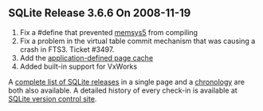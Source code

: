 ## SQLite Release 3\.6\.6 On 2008\-11\-19

1. Fix a \#define that prevented [memsys5](../malloc.html#memsys5) from compiling
2. Fix a problem in the virtual table commit mechanism that was causing
 a crash in FTS3\. Ticket \#3497\.
3. Add the [application\-defined page cache](../c3ref/pcache_methods2.html)
4. Added built\-in support for VxWorks



A [complete list of SQLite releases](../changes.html)
 in a single page and a [chronology](../chronology.html) are both also available.
 A detailed history of every
 check\-in is available at
 [SQLite version control site](https://www.sqlite.org/src/timeline).


